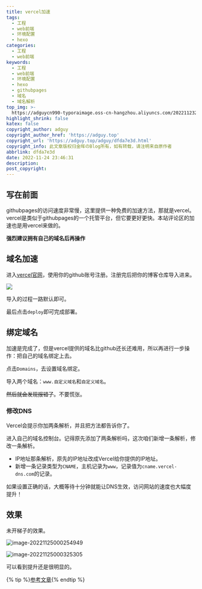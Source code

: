 ```yaml
---
title: vercel加速
tags:
  - 工程
  - web前端
  - 环境配置
  - hexo
categories:
  - 工程
  - web前端
keywords:
  - 工程
  - web前端
  - 环境配置
  - hexo
  - githubpages
  - 域名
  - 域名解析
top_img: >-
  https://adguycn990-typoraimage.oss-cn-hangzhou.aliyuncs.com/202211232358703.webp
highlight_shrink: false
katex: false
copyright_author: adguy
copyright_author_href: 'https://adguy.top'
copyright_url: 'https://adguy.top/adguy/dfda7e3d.html'
copyright_info: 此文章版权归金晖のBlog所有，如有转载，请注明来自原作者
abbrlink: dfda7e3d
date: 2022-11-24 23:46:31
description:
post_copyright:
---
```


## 写在前面

githubpages的访问速度非常慢，这里提供一种免费的加速方法，那就是vercel。vercel是类似于githubpages的一个托管平台，但它要更好更快。本站评论区的加速也是用vercel来做的。

**强烈建议拥有自己的域名后再操作**

## 域名加速

进入[vercel官网](vercel.com)，使用你的github账号注册。注册完后把你的博客仓库导入进来。

<img src="https://cdn.jsdelivr.net/gh/laffitto/Pic_bed/20200828214315.png">

导入的过程一路默认即可。

最后点击`deploy`即可完成部署。

## 绑定域名

加速是完成了，但是vercel提供的域名比github还长还难用，所以再进行一步操作：把自己的域名绑定上去。

点击`Domains`，去设置域名绑定。

导入两个域名：`www.自定义域名`和`自定义域名`。

~~然后就会发现报错了~~。不要慌张。

### 修改DNS

Vercel会提示你加两条解析，并且把方法都告诉你了。

进入自己的域名控制台。记得原先添加了两条解析吗，这次咱们新增一条解析，修改一条解析。

- IP地址那条解析，原先的IP地址改成Vercel给你提供的IP地址。
- 新增一条记录类型为`CNAME`，主机记录为`www`，记录值为`cname.vercel-dns.com`的记录。

如果设置正确的话，大概等待十分钟就能让DNS生效，访问网站的速度也大幅度提升！

## 效果

未开梯子的效果。

![image-20221125000254949](https://adguycn990-typoraimage.oss-cn-hangzhou.aliyuncs.com/202211250004083.png)

![image-20221125000325305](https://adguycn990-typoraimage.oss-cn-hangzhou.aliyuncs.com/202211250004306.png)

可以看到提升还是很明显的。

{% tip %}[参考文章](https://laffitto.xyz/archives/githubpages%E5%9F%9F%E5%90%8D%E6%9B%B4%E6%8D%A2%E5%92%8Cvercel%E5%8D%9A%E5%AE%A2%E5%8A%A0%E9%80%9F){% endtip %}

